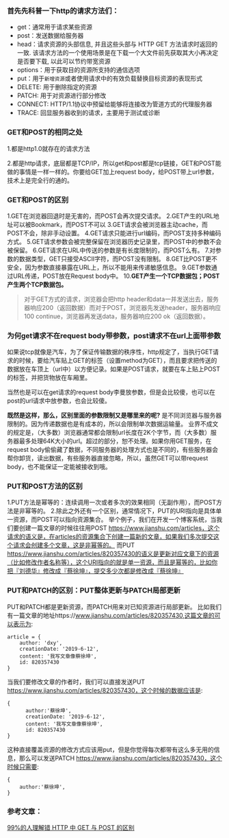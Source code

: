 ### 首先先科普一下http的请求方法们：
* get：通常用于请求某些资源
* post：发送数据给服务器
* head：请求资源的头部信息, 并且这些头部与 HTTP GET 方法请求时返回的一致. 该请求方法的一个使用场景是在下载一个大文件前先获取其大小再决定是否要下载, 以此可以节约带宽资源
* options：用于获取目的资源所支持的通信选项
* put：用于```新增资源```或者使用请求中的有效负载替换目标资源的表现形式
* DELETE: 用于删除指定的资源
* PATCH: 用于对资源进行部分修改
* CONNECT: HTTP/1.1协议中预留给能够将连接改为管道方式的代理服务器
* TRACE: 回显服务器收到的请求，主要用于测试或诊断

### GET和POST的相同之处
1.都是http1.0就存在的请求方法

2.都是http请求，底层都是TCP/IP，所以get和post都是tcp链接，GET和POST能做的事情是一样一样的。你要给GET加上request body，给POST带上url参数，技术上是完全行的通的。 

### GET和POST的区别
1.GET在浏览器回退时是无害的，而POST会再次提交请求。
2.GET产生的URL地址可以被Bookmark，而POST不可以
3.GET请求会被浏览器主动cache，而POST不会，除非手动设置。
4.GET请求只能进行url编码，而POST支持多种编码方式。
5.GET请求参数会被完整保留在浏览器历史记录里，而POST中的参数不会被保留。
6.GET请求在URL中传送的参数是有长度限制的，而POST么有。
7.对参数的数据类型，GET只接受ASCII字符，而POST没有限制。
8.GET比POST更不安全，因为参数直接暴露在URL上，所以不能用来传递敏感信息。
9.GET参数通过URL传递，POST放在Request body中。
10.**GET产生一个TCP数据包；POST产生两个TCP数据包。**
>对于GET方式的请求，浏览器会把http header和data一并发送出去，服务器响应200（返回数据）而对于POST，浏览器先发送header，服务器响应100 continue，浏览器再发送data，服务器响应200 ok（返回数据）。

### 为何get请求不在request body带参数，post请求不在url上面带参数
如果说tcp就像是汽车，为了保证传输数据的秩序性，http规定了，当执行GET请求的时候，要给汽车贴上GET的标签（设置method为GET），而且要求把传送的数据放在车顶上（url中）以方便记录。如果是POST请求，就要在车上贴上POST的标签，并把货物放在车厢里。

当然也是可以在get请求的request body李曼放参数，但是会比较傻，也可以在post的url请求中放参数，也会比较傻。

**既然是这样，那么，区别里面的参数限制又是哪里来的呢?**
是不同浏览器与服务器限制的。因为传递数据也是有成本的，所以会限制单次数据运输量。
业界不成文的规定是，（大多数）浏览器通常都会限制url长度在2K个字节，而（大多数）服务器最多处理64K大小的url。超过的部分，恕不处理。如果你用GET服务，在request body偷偷藏了数据，不同服务器的处理方式也是不同的，有些服务器会帮你卸货，读出数据，有些服务器直接忽略，所以，虽然GET可以带request body，也不能保证一定能被接收到哦。


### PUT和POST方法的区别
1.PUT方法是幂等的：连续调用一次或者多次的效果相同（无副作用），而POST方法是非幂等的。
2.除此之外还有一个区别，通常情况下，PUT的URI指向是具体单一资源，而POST可以指向资源集合。
举个例子，我们在开发一个博客系统，当我们要创建一篇文章的时候往往用POST https://www.jianshu.com/articles，这个请求的语义是，在articles的资源集合下创建一篇新的文章，如果我们多次提交这个请求会创建多个文章，这是非幂等的。
而PUT https://www.jianshu.com/articles/820357430的语义是更新对应文章下的资源（比如修改作者名称等），这个URI指向的就是单一资源，而且是幂等的，比如你把『刘德华』修改成『蔡徐坤』，提交多少次都是修改成『蔡徐坤』


### PUT和PATCH的区别：PUT整体更新与PATCH局部更新
PUT和PATCH都是更新资源，而PATCH用来对已知资源进行局部更新。
比如我们有一篇文章的地址https://www.jianshu.com/articles/820357430,这篇文章的可以表示为:
```
article = {
    author: 'dxy',
    creationDate: '2019-6-12',
    content: '我写文章像蔡徐坤',
    id: 820357430
}
```
当我们要修改文章的作者时，我们可以直接发送PUT https://www.jianshu.com/articles/820357430，这个时候的数据应该是:
```
{
      author:'蔡徐坤',
      creationDate: '2019-6-12',
      content: '我写文章像蔡徐坤',
      id: 820357430
}
```
这种直接覆盖资源的修改方式应该用put，但是你觉得每次都带有这么多无用的信息，那么可以发送PATCH https://www.jianshu.com/articles/820357430，这个时候只需要:
```
{
    author:'蔡徐坤',
}
```


### 参考文章：
[99%的人理解错 HTTP 中 GET 与 POST 的区别](https://mp.weixin.qq.com/s/hh-7VDGC9h5igDaRaqfvhQ)